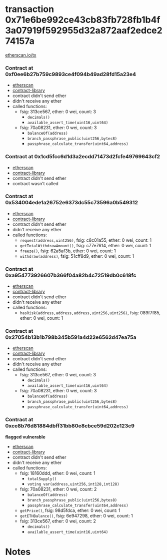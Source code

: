 # transaction 0x71e6be992ce43cb83fb728fb1b4f3a07919f592955d32a872aaf2edce274157a

[etherscan.io/tx](https://etherscan.io/tx/0x71e6be992ce43cb83fb728fb1b4f3a07919f592955d32a872aaf2edce274157a)


### Contract at 0xf0ee6b27b759c9893ce4f094b49ad28fd15a23e4

* [etherscan](https://etherscan.io/address/0xf0ee6b27b759c9893ce4f094b49ad28fd15a23e4)
* [contract-library](https://contract-library.com/contracts/Ethereum/f0ee6b27b759c9893ce4f094b49ad28fd15a23e4)
* contract didn't send ether
* didn't receive any ether
* called functions:
    * fsig: 313ce567, ether: 0 wei, count: 3
        * `decimals()`
        * `available_assert_time(uint16,uint64)`
    * fsig: 70a08231, ether: 0 wei, count: 3
        * `balanceOf(address)`
        * `branch_passphrase_public(uint256,bytes8)`
        * `passphrase_calculate_transfer(uint64,address)`


### Contract at 0x1cd5fcc6d1d3a2ecdd71473d2fcfe49769643cf2

* [etherscan](https://etherscan.io/address/0x1cd5fcc6d1d3a2ecdd71473d2fcfe49769643cf2)
* [contract-library](https://contract-library.com/contracts/Ethereum/1cd5fcc6d1d3a2ecdd71473d2fcfe49769643cf2)
* contract didn't send ether
* contract wasn't called


### Contract at 0x534004ede1a26752e6373dc55c73596a0b549312

* [etherscan](https://etherscan.io/address/0x534004ede1a26752e6373dc55c73596a0b549312)
* [contract-library](https://contract-library.com/contracts/Ethereum/534004ede1a26752e6373dc55c73596a0b549312)
* contract didn't send ether
* didn't receive any ether
* called functions:
    * `request(address,uint256)`, fsig: c8c01a55, ether: 0 wei, count: 1
    * `getTotalWithdrawAmount()`, fsig: c77e7614, ether: 0 wei, count: 1
    * `freeze()`, fsig: 62a5af3b, ether: 0 wei, count: 1
    * `withdraw(address)`, fsig: 51cff8d9, ether: 0 wei, count: 1


### Contract at 0xa954773926607b366f04a82b4c72519db0c618fc

* [etherscan](https://etherscan.io/address/0xa954773926607b366f04a82b4c72519db0c618fc)
* [contract-library](https://contract-library.com/contracts/Ethereum/a954773926607b366f04a82b4c72519db0c618fc)
* contract didn't send ether
* didn't receive any ether
* called functions:
    * `hasRisk(address,address,address,uint256,uint256)`, fsig: 089f7f85, ether: 0 wei, count: 1


### Contract at 0x27054b13b1b798b345b591a4d22e6562d47ea75a

* [etherscan](https://etherscan.io/address/0x27054b13b1b798b345b591a4d22e6562d47ea75a)
* [contract-library](https://contract-library.com/contracts/Ethereum/27054b13b1b798b345b591a4d22e6562d47ea75a)
* contract didn't send ether
* didn't receive any ether
* called functions:
    * fsig: 313ce567, ether: 0 wei, count: 3
        * `decimals()`
        * `available_assert_time(uint16,uint64)`
    * fsig: 70a08231, ether: 0 wei, count: 3
        * `balanceOf(address)`
        * `branch_passphrase_public(uint256,bytes8)`
        * `passphrase_calculate_transfer(uint64,address)`


### Contract at 0xce8b76d81884dbff31bb80e8cbce59d202e123c9

**flagged vulnerable**

* [etherscan](https://etherscan.io/address/0xce8b76d81884dbff31bb80e8cbce59d202e123c9)
* [contract-library](https://contract-library.com/contracts/Ethereum/ce8b76d81884dbff31bb80e8cbce59d202e123c9)
* contract didn't send ether
* didn't receive any ether
* called functions:
    * fsig: 18160ddd, ether: 0 wei, count: 1
        * `totalSupply()`
        * `voting_var(address,uint256,int128,int128)`
    * fsig: 70a08231, ether: 0 wei, count: 2
        * `balanceOf(address)`
        * `branch_passphrase_public(uint256,bytes8)`
        * `passphrase_calculate_transfer(uint64,address)`
    * `getPrice()`, fsig: 98d5fdca, ether: 0 wei, count: 1
    * `getETHBalance()`, fsig: 6e947298, ether: 0 wei, count: 1
    * fsig: 313ce567, ether: 0 wei, count: 2
        * `decimals()`
        * `available_assert_time(uint16,uint64)`

# Notes

